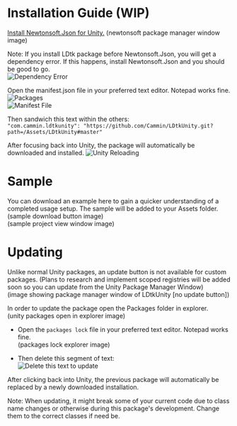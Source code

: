 # Installation Guide (WIP)

[Install Newtonsoft.Json for Unity.](https://github.com/jilleJr/Newtonsoft.Json-for-Unity/wiki/Installation-via-UPM)
(newtonsoft package manager window image)  

Note: If you install LDtk package before Newtonsoft.Json, you will get a dependency error. If this happens, install Newtonsoft.Json and you should be good to go.  
![Dependency Error](https://github.com/Cammin/LDtkUnity/blob/master/DocImages~/DependencyError.png)


Open the manifest.json file in your preferred text editor. Notepad works fine.  
![Packages](https://github.com/Cammin/LDtkUnity/blob/master/DocImages~/PackagesShowInExplorer.png)  
![Manifest File](https://github.com/Cammin/LDtkUnity/blob/master/DocImages~/ManifestExplorer.png)

Then sandwich this text within the others:  
 ```"com.cammin.ldtkunity": "https://github.com/Cammin/LDtkUnity.git?path=/Assets/LDtkUnity#master"```  


After focusing back into Unity, the package will automatically be downloaded and installed.
![Unity Reloading](https://github.com/Cammin/LDtkUnity/blob/master/DocImages~/UnityReloading.png)

# Sample

You can download an example here to gain a quicker understanding of a completed usage setup. The sample will be added to your Assets folder.  
(sample download button image)  
(sample project view window image)  

# Updating

Unlike normal Unity packages, an update button is not available for custom packages. (Plans to research and implement scoped registries will be added soon so you can update from the Unity Package Manager Window)  
(image showing package manager window of LDtkUnity [no update button])  

In order to update the package open the Packages folder in explorer.  
(unity packages open in explorer image)  

- Open the `packages lock` file in your preferred text editor. Notepad works fine.  
(packages lock explorer image)

- Then delete this segment of text:  
![Delete this text to update](https://github.com/Cammin/LDtkUnity/blob/master/DocImages~/DeletingPackagesLockEntry.png)

After clicking back into Unity, the previous package will automatically be replaced by a newly downloaded installation.
  
Note: When updating, it might break some of your current code due to class name changes or otherwise during this package's development. Change them to the correct classes if need be.
